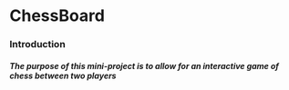 # ChessBoard
### Introduction
##### The purpose of this **mini-project** is to allow for an interactive game of chess between two players